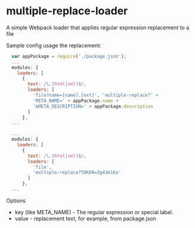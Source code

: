 # multiple-replace-loader
A simple Webpack loader that applies regular expression replacement to a file

Sample config usage the replacement:

```javascript
  var appPackage = require('./package.json');
  ...
  modules: {
    loaders: [
      {
        test: /\.(html|xml)$/,
        loaders: [
          'file?name=[name].[ext]', 'multiple-replace?' +
          'META_NAME=' + appPackage.name +
          '&META_DESCRIPTION=' + appPackage.description
        ]
      },
  ...
```

```javascript
  ...
  modules: {
    loaders: [
      {
        test: /\.(html|xml)$/,
        loaders: [
          'file',
          'multiple-replace?TOKEN=2g43m16a'
        ]
      },
  ...
```

Options
* key (like META_NAME) - The regular expression or special label.
* value - replacement text, for example, from package.json
